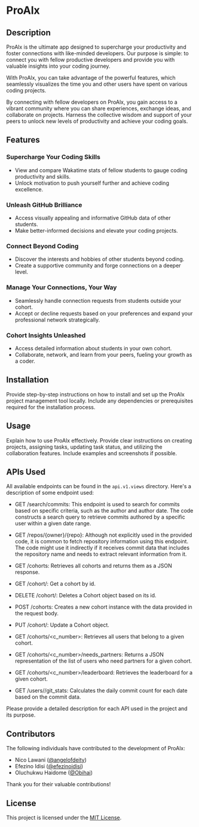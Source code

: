 # ProAlx

## Description

ProAlx is the ultimate app designed to supercharge your productivity and foster connections with like-minded developers. Our purpose is simple: to connect you with fellow productive developers and provide you with valuable insights into your coding journey.

With ProAlx, you can take advantage of the powerful features, which seamlessly visualizes the time you and other users have spent on various coding projects.

By connecting with fellow developers on ProAlx, you gain access to a vibrant community where you can share experiences, exchange ideas, and collaborate on projects. Harness the collective wisdom and support of your peers to unlock new levels of productivity and achieve your coding goals.

## Features

### Supercharge Your Coding Skills
- View and compare Wakatime stats of fellow students to gauge coding productivity and skills.
- Unlock motivation to push yourself further and achieve coding excellence.

### Unleash GitHub Brilliance
- Access visually appealing and informative GitHub data of other students.
- Make better-informed decisions and elevate your coding projects.

### Connect Beyond Coding
- Discover the interests and hobbies of other students beyond coding.
- Create a supportive community and forge connections on a deeper level.

### Manage Your Connections, Your Way
- Seamlessly handle connection requests from students outside your cohort.
- Accept or decline requests based on your preferences and expand your professional network strategically.

### Cohort Insights Unleashed
- Access detailed information about students in your own cohort.
- Collaborate, network, and learn from your peers, fueling your growth as a coder.

## Installation

Provide step-by-step instructions on how to install and set up the ProAlx project management tool locally. Include any dependencies or prerequisites required for the installation process.

## Usage

Explain how to use ProAlx effectively. Provide clear instructions on creating projects, assigning tasks, updating task status, and utilizing the collaboration features. Include examples and screenshots if possible.

## APIs Used

All available endpoints can be found in the `api.v1.views` directory. 
Here's a description of some endpoint used:

- GET /search/commits: This endpoint is used to search for commits based on specific criteria, such as the author and author date. The code constructs a search query to retrieve commits authored by a specific user within a given date range.

- GET /repos/{owner}/{repo}: Although not explicitly used in the provided code, it is common to fetch repository information using this endpoint. The code might use it indirectly if it receives commit data that includes the repository name and needs to extract relevant information from it.

- GET /cohorts: Retrieves all cohorts and returns them as a JSON response.

- GET /cohort/<id>: Get a cohort by id.

- DELETE /cohort/<id>: Deletes a Cohort object based on its id.

- POST /cohorts: Creates a new cohort instance with the data provided in the request body.

- PUT /cohort/<id>: Update a Cohort object.

- GET /cohorts/<c_number>: Retrieves all users that belong to a given cohort.

- GET /cohorts/<c_number>/needs_partners: Returns a JSON representation of the list of users who need partners for a given cohort.

- GET /cohorts/<c_number>/leaderboard: Retrieves the leaderboard for a given cohort.

- GET /users/<id>/git_stats: Calculates the daily commit count for each date based on the commit data.

Please provide a detailed description for each API used in the project and its purpose.

## Contributors

The following individuals have contributed to the development of ProAlx:

- Nico Lawani ([@angelofdeity](https://github.com/angelofdeity))
- Efezino Idisi ([@efezinoidisi](https://github.com/efezinoidisi))
- Oluchukwu Haidome ([@Obihai](https://github.com/Obihai))

Thank you for their valuable contributions!

## License

This project is licensed under the [MIT License](LICENSE).
